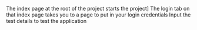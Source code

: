 The index page at the root of the project starts the project]
The login tab on that index page takes you to a page to put in your login credentials
Input the test details to test the application
